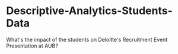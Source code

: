 # Descriptive-Analytics-Students-Data
What's the impact of the students on Deloitte's Recruitment Event Presentation at AUB?
